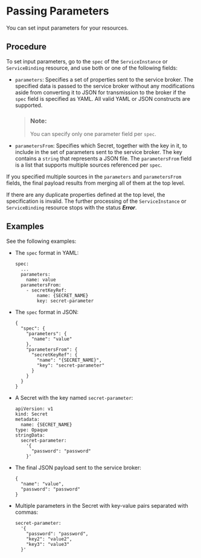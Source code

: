 <!-- loio2cfd47cf52b440e8bad3f0c495db824b -->

# Passing Parameters

You can set input parameters for your resources.



<a name="loio2cfd47cf52b440e8bad3f0c495db824b__section_cf5_bmx_wcc"/>

## Procedure

To set input parameters, go to the `spec` of the `ServiceInstance` or `ServiceBinding` resource, and use both or one of the following fields:

-   `parameters`: Specifies a set of properties sent to the service broker. The specified data is passed to the service broker without any modifications aside from converting it to JSON for transmission to the broker if the `spec` field is specified as YAML. All valid YAML or JSON constructs are supported.

    > ### Note:  
    > You can specify only one parameter field per `spec`.

-   `parametersFrom`: Specifies which Secret, together with the key in it, to include in the set of parameters sent to the service broker. The key contains a `string` that represents a JSON file. The `parametersFrom` field is a list that supports multiple sources referenced per `spec`.


If you specified multiple sources in the `parameters` and `parametersFrom` fields, the final payload results from merging all of them at the top level.

If there are any duplicate properties defined at the top level, the specification is invalid. The further processing of the `ServiceInstance` or `ServiceBinding` resource stops with the status ***Error***.



<a name="loio2cfd47cf52b440e8bad3f0c495db824b__section_uxh_dnx_wcc"/>

## Examples

See the following examples:

-   The `spec` format in YAML:

    ```
    spec:
      ...
      parameters:
        name: value
      parametersFrom:
        - secretKeyRef:
            name: {SECRET_NAME}
            key: secret-parameter
    ```

-   The `spec` format in JSON:

    ```
    {
      "spec": {
        "parameters": {
          "name": "value"
        },
        "parametersFrom": {
          "secretKeyRef": {
            "name": "{SECRET_NAME}",
            "key": "secret-parameter"
          }
        }
      } 
    }
    ```

-   A Secret with the key named `secret-parameter`:

    ```
    apiVersion: v1
    kind: Secret
    metadata:
      name: {SECRET_NAME}
    type: Opaque
    stringData:
      secret-parameter:
        '{
          "password": "password"
        }'
    ```

-   The final JSON payload sent to the service broker:

    ```
    {
      "name": "value",
      "password": "password"
    }
    ```

-   Multiple parameters in the Secret with key-value pairs separated with commas:

    ```
    secret-parameter:
      '{
        "password": "password",
        "key2": "value2",
        "key3": "value3"
      }'
    ```


